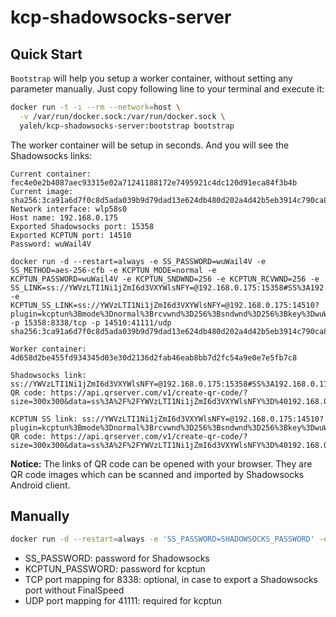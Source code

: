 # kcp-shadowsocks-server

## Quick Start

``Bootstrap`` will help you setup a worker container, without setting any
parameter manually. Just copy following line to your terminal and execute it:

```bash
docker run -t -i --rm --network=host \
  -v /var/run/docker.sock:/var/run/docker.sock \
  yaleh/kcp-shadowsocks-server:bootstrap bootstrap
```
The worker container will be setup in seconds. And you will see the Shadowsocks links:

```
Current container: fec4e0e2b4087aec93315e02a71241188172e7495921c4dc120d91eca84f3b4b
Current image: sha256:3ca91a6d7f0c8d5ada039b9d79dad13e624db480d202a4d42b5eb3914c790ca8
Network interface: wlp58s0
Host name: 192.168.0.175
Exported Shadowsocks port: 15358
Exported KCPTUN port: 14510
Password: wuWail4V

docker run -d --restart=always -e SS_PASSWORD=wuWail4V -e SS_METHOD=aes-256-cfb -e KCPTUN_MODE=normal -e KCPTUN_PASSWORD=wuWail4V -e KCPTUN_SNDWND=256 -e KCPTUN_RCVWND=256 -e SS_LINK=ss://YWVzLTI1Ni1jZmI6d3VXYWlsNFY=@192.168.0.175:15358#SS%3A192.168.0.175%3A15358 -e KCPTUN_SS_LINK=ss://YWVzLTI1Ni1jZmI6d3VXYWlsNFY=@192.168.0.175:14510?plugin=kcptun%3Bmode%3Dnormal%3Brcvwnd%3D256%3Bsndwnd%3D256%3Bkey%3DwuWail4V%3Bmtu%3D1350#KCP_SS%3A192.168.0.175%3A15358 -p 15358:8338/tcp -p 14510:41111/udp sha256:3ca91a6d7f0c8d5ada039b9d79dad13e624db480d202a4d42b5eb3914c790ca8

Worker container: 4d658d2be455fd934345d03e30d2136d2fab46eab8bb7d2fc54a9e0e7e5fb7c8

Shadowsocks link: ss://YWVzLTI1Ni1jZmI6d3VXYWlsNFY=@192.168.0.175:15358#SS%3A192.168.0.175%3A15358
QR code: https://api.qrserver.com/v1/create-qr-code/?size=300x300&data=ss%3A%2F%2FYWVzLTI1Ni1jZmI6d3VXYWlsNFY%3D%40192.168.0.175%3A15358%23SS%253A192.168.0.175%253A15358

KCPTUN SS link: ss://YWVzLTI1Ni1jZmI6d3VXYWlsNFY=@192.168.0.175:14510?plugin=kcptun%3Bmode%3Dnormal%3Brcvwnd%3D256%3Bsndwnd%3D256%3Bkey%3DwuWail4V%3Bmtu%3D1350#KCP_SS%3A192.168.0.175%3A15358
QR code: https://api.qrserver.com/v1/create-qr-code/?size=300x300&data=ss%3A%2F%2FYWVzLTI1Ni1jZmI6d3VXYWlsNFY%3D%40192.168.0.175%3A14510%3Fplugin%3Dkcptun%253Bmode%253Dnormal%253Brcvwnd%253D256%253Bsndwnd%253D256%253Bkey%253DwuWail4V%253Bmtu%253D1350%23KCP_SS%253A192.168.0.175%253A15358
```  

**Notice:** The links of QR code can be opened with your browser. They are QR code
images which can be scanned and imported by Shadowsocks Android client.

## Manually

```bash
docker run -d --restart=always -e 'SS_PASSWORD=SHADOWSOCKS_PASSWORD' -e 'KCPTUN_PASSWORD=balancing' -p 8338:8338/tcp -p 41111:41111/udp --name=my-kcp-ss yaleh/kcp-shadowsocks-server
```

* SS_PASSWORD: password for Shadowsocks
* KCPTUN_PASSWORD: password for kcptun
* TCP port mapping for 8338: optional, in case to export a Shadowsocks port without FinalSpeed
* UDP port mapping for 41111: required for kcptun
